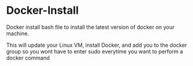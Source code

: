 # Docker-Install
 Docker install bash file to install the latest version of docker on your machine.

 This will update your Linux VM, install Docker, and add you to the docker group so you wont have to enter sudo everytime you want to perform a docker command
